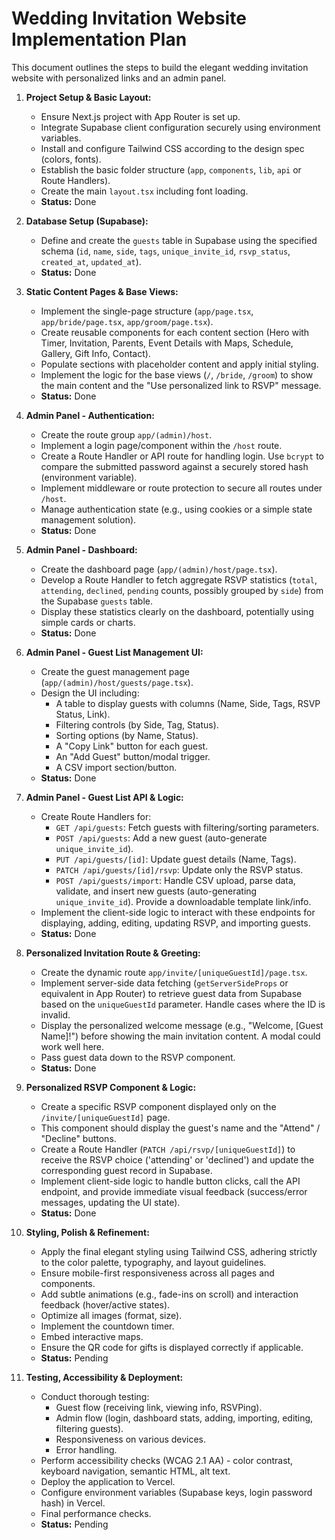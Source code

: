 # Wedding Invitation Website Implementation Plan

This document outlines the steps to build the elegant wedding invitation website with personalized links and an admin panel.

1.  **Project Setup & Basic Layout:**
    *   Ensure Next.js project with App Router is set up.
    *   Integrate Supabase client configuration securely using environment variables.
    *   Install and configure Tailwind CSS according to the design spec (colors, fonts).
    *   Establish the basic folder structure (`app`, `components`, `lib`, `api` or Route Handlers).
    *   Create the main `layout.tsx` including font loading.
    *   **Status:** Done

2.  **Database Setup (Supabase):**
    *   Define and create the `guests` table in Supabase using the specified schema (`id`, `name`, `side`, `tags`, `unique_invite_id`, `rsvp_status`, `created_at`, `updated_at`).
    *   **Status:** Done

3.  **Static Content Pages & Base Views:**
    *   Implement the single-page structure (`app/page.tsx`, `app/bride/page.tsx`, `app/groom/page.tsx`).
    *   Create reusable components for each content section (Hero with Timer, Invitation, Parents, Event Details with Maps, Schedule, Gallery, Gift Info, Contact).
    *   Populate sections with placeholder content and apply initial styling.
    *   Implement the logic for the base views (`/`, `/bride`, `/groom`) to show the main content and the "Use personalized link to RSVP" message.
    *   **Status:** Done

4.  **Admin Panel - Authentication:**
    *   Create the route group `app/(admin)/host`.
    *   Implement a login page/component within the `/host` route.
    *   Create a Route Handler or API route for handling login. Use `bcrypt` to compare the submitted password against a securely stored hash (environment variable).
    *   Implement middleware or route protection to secure all routes under `/host`.
    *   Manage authentication state (e.g., using cookies or a simple state management solution).
    *   **Status:** Done

5.  **Admin Panel - Dashboard:**
    *   Create the dashboard page (`app/(admin)/host/page.tsx`).
    *   Develop a Route Handler to fetch aggregate RSVP statistics (`total`, `attending`, `declined`, `pending` counts, possibly grouped by `side`) from the Supabase `guests` table.
    *   Display these statistics clearly on the dashboard, potentially using simple cards or charts.
    *   **Status:** Done

6.  **Admin Panel - Guest List Management UI:**
    *   Create the guest management page (`app/(admin)/host/guests/page.tsx`).
    *   Design the UI including:
        *   A table to display guests with columns (Name, Side, Tags, RSVP Status, Link).
        *   Filtering controls (by Side, Tag, Status).
        *   Sorting options (by Name, Status).
        *   A "Copy Link" button for each guest.
        *   An "Add Guest" button/modal trigger.
        *   A CSV import section/button.
    *   **Status:** Done

7.  **Admin Panel - Guest List API & Logic:**
    *   Create Route Handlers for:
        *   `GET /api/guests`: Fetch guests with filtering/sorting parameters.
        *   `POST /api/guests`: Add a new guest (auto-generate `unique_invite_id`).
        *   `PUT /api/guests/[id]`: Update guest details (Name, Tags).
        *   `PATCH /api/guests/[id]/rsvp`: Update only the RSVP status.
        *   `POST /api/guests/import`: Handle CSV upload, parse data, validate, and insert new guests (auto-generating `unique_invite_id`). Provide a downloadable template link/info.
    *   Implement the client-side logic to interact with these endpoints for displaying, adding, editing, updating RSVP, and importing guests.
    *   **Status:** Done

8.  **Personalized Invitation Route & Greeting:**
    *   Create the dynamic route `app/invite/[uniqueGuestId]/page.tsx`.
    *   Implement server-side data fetching (`getServerSideProps` or equivalent in App Router) to retrieve guest data from Supabase based on the `uniqueGuestId` parameter. Handle cases where the ID is invalid.
    *   Display the personalized welcome message (e.g., "Welcome, [Guest Name]!") before showing the main invitation content. A modal could work well here.
    *   Pass guest data down to the RSVP component.
    *   **Status:** Done

9.  **Personalized RSVP Component & Logic:**
    *   Create a specific RSVP component displayed only on the `/invite/[uniqueGuestId]` page.
    *   This component should display the guest's name and the "Attend" / "Decline" buttons.
    *   Create a Route Handler (`PATCH /api/rsvp/[uniqueGuestId]`) to receive the RSVP choice ('attending' or 'declined') and update the corresponding guest record in Supabase.
    *   Implement client-side logic to handle button clicks, call the API endpoint, and provide immediate visual feedback (success/error messages, updating the UI state).
    *   **Status:** Done

10. **Styling, Polish & Refinement:**
    *   Apply the final elegant styling using Tailwind CSS, adhering strictly to the color palette, typography, and layout guidelines.
    *   Ensure mobile-first responsiveness across all pages and components.
    *   Add subtle animations (e.g., fade-ins on scroll) and interaction feedback (hover/active states).
    *   Optimize all images (format, size).
    *   Implement the countdown timer.
    *   Embed interactive maps.
    *   Ensure the QR code for gifts is displayed correctly if applicable.
    *   **Status:** Pending

11. **Testing, Accessibility & Deployment:**
    *   Conduct thorough testing:
        *   Guest flow (receiving link, viewing info, RSVPing).
        *   Admin flow (login, dashboard stats, adding, importing, editing, filtering guests).
        *   Responsiveness on various devices.
        *   Error handling.
    *   Perform accessibility checks (WCAG 2.1 AA) - color contrast, keyboard navigation, semantic HTML, alt text.
    *   Deploy the application to Vercel.
    *   Configure environment variables (Supabase keys, login password hash) in Vercel.
    *   Final performance checks.
    *   **Status:** Pending
